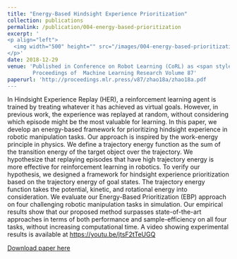 ```yaml
---
title: "Energy-Based Hindsight Experience Prioritization"
collection: publications
permalink: /publication/004-energy-based-prioritization
excerpt: '
<p align="left">
  <img width="500" height="" src="/images/004-energy-based-prioritization.png">
</p>'
date: 2018-12-29
venue: 'Published in Conference on Robot Learning (CoRL) as <span style="color:red">oral presentation</span> (7%), 2018<br/>
        Proceedings of  Machine Learning Research Volume 87'
paperurl: 'http://proceedings.mlr.press/v87/zhao18a/zhao18a.pdf
---
```

In Hindsight Experience Replay (HER), a reinforcement learning agent is trained by treating whatever it has achieved as virtual goals. However, in previous work, the experience was replayed at random, without considering which episode might be the most valuable for learning. In this paper, we develop an energy-based framework for prioritizing hindsight experience in robotic manipulation tasks. Our approach is inspired by the work-energy principle in physics. We define a trajectory energy function as the sum of the transition energy of the target object over the trajectory. We hypothesize that replaying episodes that have high trajectory energy is more effective for reinforcement learning in robotics. To verify our hypothesis, we designed a framework for hindsight experience prioritization based on the trajectory energy of goal states. The trajectory energy function takes the potential, kinetic, and rotational energy into consideration. We evaluate our Energy-Based Prioritization (EBP) approach on four challenging robotic manipulation tasks in simulation. Our empirical results show that our proposed method surpasses state-of-the-art approaches in terms of both performance and sample-efficiency on all four tasks, without increasing computational time. A video showing experimental results is available at https://youtu.be/jtsF2tTeUGQ

[Download paper here](http://proceedings.mlr.press/v87/zhao18a/zhao18a.pdf)
